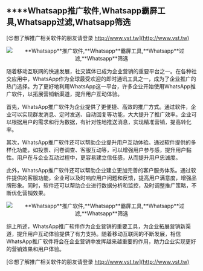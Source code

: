 ## ****Whatsapp**推广软件,**Whatsapp**霸屏工具,**Whatsapp**过滤,**Whatsapp**筛选**

[😍想了解推广相关软件的朋友请登录 http://www.vst.tw](http://www.vst.tw)

 <center><img src="https://vst.tw/MP4/tuiguang/png/6.png" alt="**Whatsapp**推广软件,**Whatsapp**霸屏工具,**Whatsapp**过滤,**Whatsapp**筛选"></center>

随着移动互联网的快速发展，社交媒体已成为企业营销的重要平台之一。在各种社交应用中，WhatsApp作为全球最受欢迎的即时通讯工具之一，成为了企业推广的热门选择。为了更好地利用WhatsApp这一平台，许多企业开始使用WhatsApp推广软件，以拓展营销新渠道，提升用户互动体验。

首先，WhatsApp推广软件为企业提供了更便捷、高效的推广方式。通过软件，企业可以实现群发消息、定时发送、自动回复等功能，大大提升了推广效率。企业可以根据用户的需求和行为数据，有针对性地推送消息，实现精准营销，提高转化率。

其次，WhatsApp推广软件还可以帮助企业提升用户互动体验。通过软件提供的多样化功能，如投票、问卷调查、客服互动等，可以增强用户参与感，提升用户黏性。用户在与企业互动过程中，更容易建立信任感，从而提升用户忠诚度。

此外，WhatsApp推广软件还可以帮助企业建立更加完善的客户服务体系。通过软件提供的客服功能，企业可以及时响应用户问题和反馈，提高用户满意度，增强品牌形象。同时，软件还可以帮助企业进行数据分析和监控，及时调整推广策略，不断优化营销效果。

 <center><img src="https://vst.tw/MP4/tuiguang/png/5.png" alt="**Whatsapp**推广软件,**Whatsapp**霸屏工具,**Whatsapp**过滤,**Whatsapp**筛选"></center>

综上所述，WhatsApp推广软件作为企业营销的重要工具，为企业拓展营销新渠道，提升用户互动体验提供了有力支持。随着移动互联网的不断发展，相信WhatsApp推广软件将会在企业营销中发挥越来越重要的作用，助力企业实现更好的营销效果和用户体验。

[😍想了解推广相关软件的朋友请登录 http://www.vst.tw](http://www.vst.tw)



